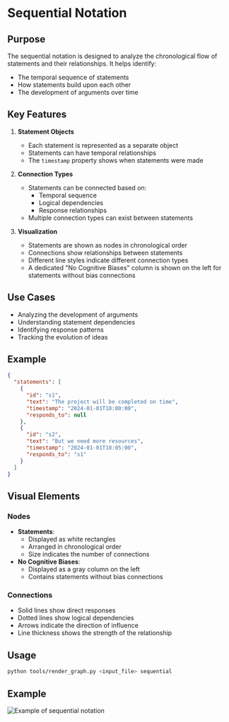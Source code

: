 # Sequential Notation

## Purpose

The sequential notation is designed to analyze the chronological flow of statements and their relationships. It helps identify:
- The temporal sequence of statements
- How statements build upon each other
- The development of arguments over time

## Key Features

1. **Statement Objects**
   - Each statement is represented as a separate object
   - Statements can have temporal relationships
   - The `timestamp` property shows when statements were made

2. **Connection Types**
   - Statements can be connected based on:
     * Temporal sequence
     * Logical dependencies
     * Response relationships
   - Multiple connection types can exist between statements

3. **Visualization**
   - Statements are shown as nodes in chronological order
   - Connections show relationships between statements
   - Different line styles indicate different connection types
   - A dedicated "No Cognitive Biases" column is shown on the left for statements without bias connections

## Use Cases

- Analyzing the development of arguments
- Understanding statement dependencies
- Identifying response patterns
- Tracking the evolution of ideas

## Example

```json
{
  "statements": [
    {
      "id": "s1",
      "text": "The project will be completed on time",
      "timestamp": "2024-01-01T10:00:00",
      "responds_to": null
    },
    {
      "id": "s2",
      "text": "But we need more resources",
      "timestamp": "2024-01-01T10:05:00",
      "responds_to": "s1"
    }
  ]
}
```

## Visual Elements

### Nodes
- **Statements**: 
  - Displayed as white rectangles
  - Arranged in chronological order
  - Size indicates the number of connections
- **No Cognitive Biases**:
  - Displayed as a gray column on the left
  - Contains statements without bias connections

### Connections
- Solid lines show direct responses
- Dotted lines show logical dependencies
- Arrows indicate the direction of influence
- Line thickness shows the strength of the relationship

## Usage
```sh
python tools/render_graph.py <input_file> sequential
```

## Example
![Example of sequential notation](../examples/visualisations/example_sequential.png) 